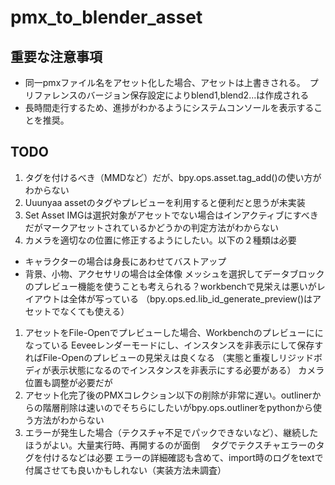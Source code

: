 # pmx_to_blender_asset


## 重要な注意事項
- 同一pmxファイル名をアセット化した場合、アセットは上書きされる。　プリファレンスのバージョン保存設定によりblend1,blend2...は作成される
- 長時間走行するため、進捗がわかるようにシステムコンソールを表示することを推奨。

## TODO
1. タグを付けるべき（MMDなど）だが、bpy.ops.asset.tag_add()の使い方がわからない
1. Uuunyaa assetのタグやプレビューを利用すると便利だと思うが未実装
1. Set Asset IMGは選択対象がアセットでない場合はインアクティブにすべきだがマークアセットされているかどうかの判定方法がわからない
1. カメラを適切なの位置に修正するようにしたい。以下の２種類は必要
  - キャラクターの場合は身長にあわせてバストアップ
  - 背景、小物、アクセサリの場合は全体像
  メッシュを選択してデータブロックのプレビュー機能を使うことも考えられる？workbenchで見栄えは悪いがレイアウトは全体が写っている
  （bpy.ops.ed.lib_id_generate_preview()はアセットでなくても使える）
1. アセットをFile-Openでプレビューした場合、Workbenchのプレビューにになっている
 Eeveeレンダーモードにし、インスタンスを非表示にして保存すればFile-Openのプレビューの見栄えは良くなる
（実態と重複しリジッドボディが表示状態になるのでインスタンスを非表示にする必要がある）
 カメラ位置も調整が必要だが
1. アセット化完了後のPMXコレクション以下の削除が非常に遅い。outlinerからの階層削除は速いのでそちらにしたいがbpy.ops.outlinerをpythonから使う方法がわからない
1. エラーが発生した場合（テクスチャ不足でパックできないなど）、継続したほうがよい。大量実行時、再開するのが面倒
　タグでテクスチャエラーのタグを付けるなどは必要
  エラーの詳細確認も含めて、import時のログをtextで付属させても良いかもしれない（実装方法未調査）
